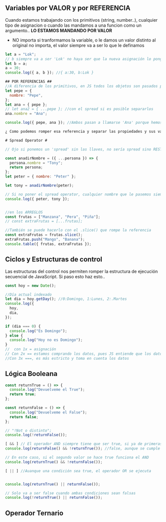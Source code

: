 ## Variables por VALOR y por REFERENCIA

Cuando estamos trabajando con los primitivos (string, number..), cualquier tipo de asignacion o cuando las mandamos a una funcion como un argumento.. <b>LO ESTAMOS MANDANDO POR VALOR</b>

- NO importa si tranformamos la variable, o le damos un valor distinto al original no importa, el valor siempre va a ser lo que le definamos

```javascript
let a = "Lok";
// b siempre va a ser 'Lok' no haya ser que la nueva asignación lo pongamos encima de éste
let b = a;
a = 30;
console.log({ a, b }); //{ a:30, b:Lok }

## POR REFERENCIAS ##
//A diferencia de los primitivos, en JS todos los objetos son pasados por referencia. Quiere decir que, cualquier modificación que hagamos afecta al objeto original
let pepe = {
  nombre: "Pepe",
};
let ana = { pepe };
// let ana2 = { ...pepe }; //con el spread si es posible separarlos
ana.nombre = "Ana";

console.log({ pepe, ana }); //Ambos pasan a llamarse 'Ana' porque hemos modificado la propiedad nombre del obj de referencia

¿ Como podemos romper esa referencia y separar las propiedades y sus valores de manera independiente ?

# Spread Operator #

// Ojo si ponemos un 'spread' sin las llaves, no sería spread sino REST (une multiples argumentos en una)

const anadirNombre = ({ ...persona }) => {
  persona.nombre = "Tony";
  return persona;
};
let peter = { nombre: "Peter" };

let tony = anadirNombre(peter);

// Si no poner el spread operator, cualquier nombre que le pasemos siempre serán 'Tony', ya que la función retorna ese nombre. No haya ser que el "persona.nombre" lo dejos sin asignarlo, en tal caso, el nombre será lo que pasemos como argumento
console.log({ peter, tony });


//en los ARREGLOS
const frutas = ["Manzana", "Pera", "Piña"];
// const extraFrutas = [...frutas];

//También se puede hacerlo con el .slice() que rompe la referencia
const extraFrutas = frutas.slice();
extraFrutas.push("Mango", "Banana");
console.table({ frutas, extraFrutas });
```

## Ciclos y Estructuras de control

Las estructuras del control nos permiten romper la estructura de ejecución secuencial de JavaScript. Si paso esto haz esto..

```javascript
const hoy = new Date();

//Día actual indexado
let dia = hoy.getDay(); //0:Domingo, 1:Lunes, 2:.Martes
console.log({
  hoy,
  dia,
});

if (dia === 0) {
  console.log("Es Domingo");
} else {
  console.log("Hoy no es Domingo");
}
//  con 1x = asignación
// Con 2x == estamos comprando los datos, pues JS entiende que los datos son meramente 'String'
//Con 3x ===, es más estricto y toma en cuenta los datos
```

## Lógica Booleana

```javascript
const returnTrue = () => {
  console.log("Devuelveme el True");
  return true;
};

const returnFalse = () => {
  console.log("Devuelveme el False");
  return false;
};

// "!Not o distinto";
console.log(!returnFalse());

[ && ] // El operador AND siempre tiene que ser true, si ya de primeras hay algo en false, no se ejecuta
console.log(returnFalse() && !returnTrue()); //false, aunque se cumple la condición de ser false ('ambos son iguales') para AND no lo es

// En este caso, si el segundo valor se hace true funciona el AND
console.log(returnTrue() && !returnFalse());

[ || ] //Auanque una condición sea true, el operador OR se ejecuta


console.log(returnTrue() || returnFalse());

// Solo va a ser false cuando ambas condiciones sean falsas
console.log(!returnTrue() || returnFalse());
```

## Operador Ternario
